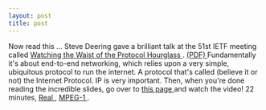 ```yaml
---
layout: post
title: post 
---
```



Now read this ... Steve Deering gave a brilliant talk at the 51st IETF meeting called <a href="http://www.ietf.org/proceedings/01aug/slides/plenary-1/index.htm">Watching the Waist of the Protocol Hourglass </a>. <a href="http://www.iab.org/Documents/hourglass-london-ietf.pdf">(PDF) </a>Fundamentally it's about end-to-end networking, which relies upon a very simple, ubiquitous protocol to run the internet. A protocol that's called (believe it or not) the Internet Protocol. IP is very important. Then, when you're done reading the incredible slides, go over to <a href="http://videolab.uoregon.edu/events/ietf/ietf51.html">this page </a>and watch the video! 22 minutes, <a href="ftp://limestone.uoregon.edu/pub/videolab/video/ietf51/ch2/ietf51_plenary_8iab-deering_hourglass.rm">Real </a>, <a href="ftp://limestone.uoregon.edu/pub/videolab/video/ietf51/ch2/ietf51_plenary_8iab-deering_hourglass.mpg">MPEG-1 </a>.
